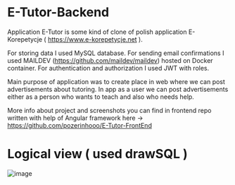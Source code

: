 # E-Tutor-Backend
Application E-Tutor is some kind of clone of polish application E-Korepetycje ( https://www.e-korepetycje.net ).

For storing data I used MySQL database. For sending email confirmations I used MAILDEV (https://github.com/maildev/maildev) hosted on Docker container. For authentication and authorization I used JWT with roles.

Main purpose of application was to create place in web where we can post advertisements about tutoring. In app as a user we can post advertisements either as a person who wants to teach and also who needs help.

More info about project and screenshots you can find in frontend repo 
written with help of Angular framework here -> https://github.com/pozerinhooo/E-Tutor-FrontEnd

# Logical view ( used drawSQL )
![image](https://user-images.githubusercontent.com/95829811/199782798-785e658c-dbe0-41a5-aab7-b9307811b0fc.png)


